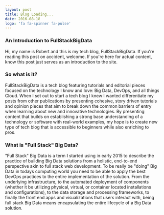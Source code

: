 ```yaml
---
layout: post
title: Blog Loading...
date: 2016-08-18
logo: 'fa fa-spinner fa-pulse'
---
```

### An Introduction to FullStackBigData

Hi, my name is Robert and this is my tech blog, FullStackBigData. If you're reading this post on accident, welcome. If you're here for actual content, know this post just serves as an introduction to the site.

### So what is it?

FullStackBigData is a tech blog featuring tutorials and editorial pieces focused on the technology I know and love: Big Data, DevOps, and all things Cloud. When I set out to start a tech blog I knew I wanted differentiate my posts from other publications by presenting cohesive, story driven tutorials and opinion pieces that aim to break down the common barriers of entry when learning about new and innovative technologies. By presenting content that builds on establishing a strong base understanding of a technology or software with real-world examples, my hope is to create new type of tech blog that is accessible to beginners while also enriching to pros.

### What is "Full Stack" Big Data?

"Full Stack" Big Data is a term I started using in early 2015 to describe the practice of building Big Data solutions from a holistic, end-to-end perspective akin to full stack web development. To be really be "doing" Big Data in todays computing world you need to be able to apply the best DevOps practices to the entire implementation of the solution. From the underlying infrastructure, to the automated deployment of components (whether it be utilizing physical, virtual, or container located installations and configurations), to the data storage and processing frameworks, to finally the front end apps and visualizations that users interact with, being full stack Big Data means encapsulating the entire lifecycle of a Big Data solution. 
